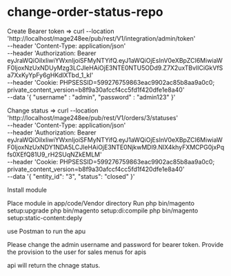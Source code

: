 # change-order-status-repo

Create Bearer token => curl --location 'http://localhost/mage248ee/pub/rest/V1/integration/admin/token' \
--header 'Content-Type: application/json' \
--header 'Authorization: Bearer eyJraWQiOiIxIiwiYWxnIjoiSFMyNTYifQ.eyJ1aWQiOjEsInV0eXBpZCI6MiwiaWF0IjoxNzUxNDUyMzg3LCJleHAiOjE3NTE0NTU5ODd9.Z7X2uxTBvlICiGkVfSa7XxKyYpFy6gHKdIXTbd_1_kI' \
--header 'Cookie: PHPSESSID=599276759863eac9902ac85b8aa9a0c0; private_content_version=b8f9a30afccf4cc5fd1f420dfe1e8a40' \
--data '{
    "username" : "admin",
    "password" : "admin123"
}'

Change status => curl --location 'http://localhost/mage248ee/pub/rest/V1/orders/3/statuses' \
--header 'Content-Type: application/json' \
--header 'Authorization: Bearer eyJraWQiOiIxIiwiYWxnIjoiSFMyNTYifQ.eyJ1aWQiOjEsInV0eXBpZCI6MiwiaWF0IjoxNzUxNDY1NDA5LCJleHAiOjE3NTE0NjkwMDl9.NlX4khyFXMCPG0jxPqfs0XEfQ81U9_rH2SUqNZkEMLM' \
--header 'Cookie: PHPSESSID=599276759863eac9902ac85b8aa9a0c0; private_content_version=b8f9a30afccf4cc5fd1f420dfe1e8a40' \
--data '{
  "entity_id": "3",
  "status": "closed"
}'

Install module 

Place module in app/code/Vendor directory
Run 
php bin/magento setup:upgrade
php bin/magento setup:di:compile
php bin/magento setup:static-content:deply 

use Postman to run the apu 

Please change the admin username and password for bearer token. Provide the provision to the user for sales menus for apis

api will return the chnage status.
